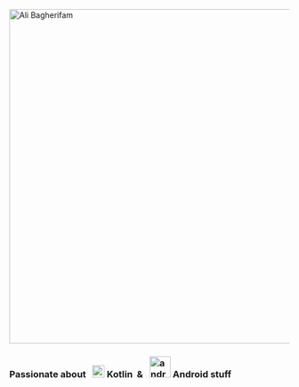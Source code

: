 <img width="600" alt="Ali Bagherifam" src="https://raw.github.com/alibagherifam/alibagherifam/master/banner.webp">

### Passionate about &nbsp; <img width="22" alt="kotlin" src="https://raw.github.com/alibagherifam/alibagherifam/master/kotlin.png"> Kotlin&nbsp; & &nbsp; <img width="38" alt="android" src="https://raw.github.com/alibagherifam/alibagherifam/master/android.png"> Android stuff
